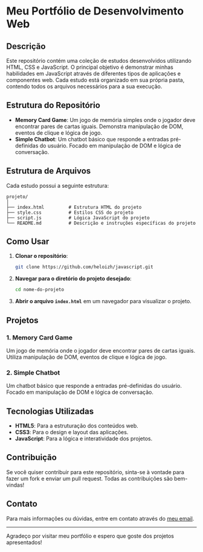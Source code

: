 # Meu Portfólio de Desenvolvimento Web

## Descrição

Este repositório contém uma coleção de estudos desenvolvidos utilizando HTML, CSS e JavaScript. O principal objetivo é demonstrar minhas habilidades em JavaScript através de diferentes tipos de aplicações e componentes web. Cada estudo está organizado em sua própria pasta, contendo todos os arquivos necessários para a sua execução.

## Estrutura do Repositório

- **Memory Card Game**: Um jogo de memória simples onde o jogador deve encontrar pares de cartas iguais. Demonstra manipulação de DOM, eventos de clique e lógica de jogo.
- **Simple Chatbot**: Um chatbot básico que responde a entradas pré-definidas do usuário. Focado em manipulação de DOM e lógica de conversação.

## Estrutura de Arquivos

Cada estudo possui a seguinte estrutura:

```
projeto/
│
├── index.html         # Estrutura HTML do projeto
├── style.css          # Estilos CSS do projeto
├── script.js          # Lógica JavaScript do projeto
└── README.md          # Descrição e instruções específicas do projeto
```

## Como Usar

1. **Clonar o repositório**:
    ```bash
    git clone https://github.com/heloizh/javascript.git
    ```

2. **Navegar para o diretório do projeto desejado**:
    ```bash
    cd nome-do-projeto
    ```

3. **Abrir o arquivo `index.html`** em um navegador para visualizar o projeto.

## Projetos

### 1. Memory Card Game
Um jogo de memória onde o jogador deve encontrar pares de cartas iguais. Utiliza manipulação de DOM, eventos de clique e lógica de jogo.

### 2. Simple Chatbot
Um chatbot básico que responde a entradas pré-definidas do usuário. Focado em manipulação de DOM e lógica de conversação.

## Tecnologias Utilizadas

- **HTML5**: Para a estruturação dos conteúdos web.
- **CSS3**: Para o design e layout das aplicações.
- **JavaScript**: Para a lógica e interatividade dos projetos.


## Contribuição

Se você quiser contribuir para este repositório, sinta-se à vontade para fazer um fork e enviar um pull request. Todas as contribuições são bem-vindas!

## Contato

Para mais informações ou dúvidas, entre em contato através do [meu email](eloisamartins.trabalho@gmail.com).

---

Agradeço por visitar meu portfólio e espero que goste dos projetos apresentados!
